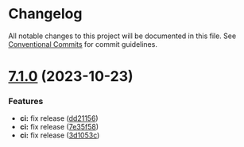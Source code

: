 # Changelog

All notable changes to this project will be documented in this file. See
[Conventional Commits](https://conventionalcommits.org) for commit guidelines.

# [7.1.0](https://github.com/frenchrabbit/mongoose-paginate/compare/v7.0.0...v7.1.0) (2023-10-23)


### Features

* **ci:** fix release ([dd21156](https://github.com/frenchrabbit/mongoose-paginate/commit/dd211563d7c7973aaf403de5c6a951c49e7b6542))
* **ci:** fix release ([7e35f58](https://github.com/frenchrabbit/mongoose-paginate/commit/7e35f58914b9f5ae42c2ea2a2b56f405d424b623))
* **ci:** fix release ([3d1053c](https://github.com/frenchrabbit/mongoose-paginate/commit/3d1053c8dbf766fc8afdedde3771a29c342f8faa))
